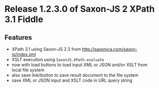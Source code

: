 # Release 1.2.3.0 of Saxon-JS 2 XPath 3.1 Fiddle

## Features

*   XPath 3.1 using Saxon-JS 2.3 from http://saxonica.com/saxon-js/index.xml
*   XSLT execution using `SaxonJS.XPath.evaluate`
*   now with load buttons to load input XML or JSON and/or XSLT from local file system
*   also save link/button to save result document to the file system
*   save XML or JSON input and XSLT code in URL query string
